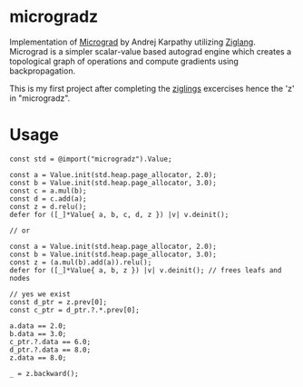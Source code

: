 # microgradz

Implementation of [Micrograd](https://github.com/karpathy/micrograd) by Andrej Karpathy utilizing [Ziglang](https://ziglang.org/). Micrograd is a simpler scalar-value based autograd engine which creates a topological graph of operations and compute gradients using backpropagation.

This is my first project after completing the [ziglings](https://codeberg.org/ziglings/exercises/#ziglings) excercises hence the 'z' in "microgradz".

# Usage
```zig
const std = @import("microgradz").Value;

const a = Value.init(std.heap.page_allocator, 2.0);
const b = Value.init(std.heap.page_allocator, 3.0);
const c = a.mul(b);
const d = c.add(a);
const z = d.relu();
defer for ([_]*Value{ a, b, c, d, z }) |v| v.deinit();

// or

const a = Value.init(std.heap.page_allocator, 2.0);
const b = Value.init(std.heap.page_allocator, 3.0);
const z = (a.mul(b).add(a)).relu();
defer for ([_]*Value{ a, b, z }) |v| v.deinit(); // frees leafs and nodes

// yes we exist
const d_ptr = z.prev[0];
const c_ptr = d_ptr.?.*.prev[0];

a.data == 2.0;
b.data == 3.0;
c_ptr.?.data == 6.0;
d_ptr.?.data == 8.0;
z.data == 8.0;

_ = z.backward();
```
